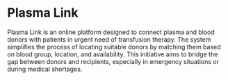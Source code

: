 # Plasma Link

Plasma Link is an online platform designed to connect plasma and blood donors with patients in urgent need of transfusion therapy. The system simplifies the process of locating suitable donors by matching them based on blood group, location, and availability. This initiative aims to bridge the gap between donors and recipients, especially in emergency situations or during medical shortages.
